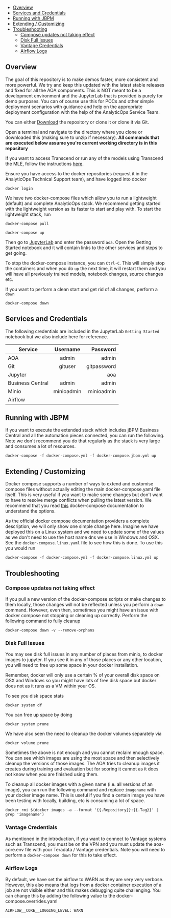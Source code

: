 - [Overview](#overview)
- [Services and Credentials](#services-and-credentials)
- [Running with JBPM](#running-with-jbpm)
- [Extending / Customizing](#extending---customizing)
- [Troubleshooting](#troubleshooting)
  * [Compose updates not taking effect](#compose-updates-not-taking-effect)
  * [Disk Full Issues](#disk-full-issues)
  * [Vantage Credentials](#vantage-credentials)
  * [Airflow Logs](#airflow-logs)


## Overview

The goal of this repository is to make demos faster, more consistent and more powerful. We try and keep this updated with the latest stable releases and fixed for all the AOA components. This is NOT meant to be a development environment and the JupyterLab that is provided is purely for demo purposes. You can of course use this for POCs and other simple deployment scenarios with guidance and help on the appropriate deployment configuration with the help of the AnalyticOps Service Team. 

You can either [Download](https://github.com/ThinkBigAnalytics/AoaDockerComposeDemos/archive/master.zip) the repository or clone it or clone it via Git.

Open a terminal and navigate to the directory where you clone or downloaded this (making sure to unzip if necessary). **All commands that are executed below assume you're current working directory is in this repository**

If you want to access Transcend or run any of the models using Transcend the MLE, follow the instructions [here](#vantage-credentials).

Ensure you have access to the docker repositories (request it in the AnalyticOps Technical Support team), and have logged into docker

```
docker login
```

We have two docker-compose files which allow you to run a lightweight (default) and complete AnalyticOps stack. We recommend getting started with the lightweight version as its faster to start and play with. To start the lightweight stack, run

```
docker-compose pull

docker-compose up
```

Then go to [JupyterLab](http://localhost:8888) and enter the password `aoa`. Open the Getting Started notebook and it will contain links to the other services and steps to get going. 


To stop the docker-compose instance, you can `Ctrl-C`. This will simply stop the containers and when you do `up` the next time, it will restart them and you will have all previously trained models, notebook changes, source changes etc.

If you want to perform a clean start and get rid of all changes, perform a `down`

```
docker-compose down
```


## Services and Credentials

The following credentials are included in the JupyterLab `Getting Started` notebook but we also include here for reference.  

| Service   |      Username      |    Password      |
|----------|:-------------:|-------------:|
| AOA |  admin | admin |
| Git |  gituser | gitpassword |
| Jupyter |   | aoa |
| Business Central | admin | admin 
| Minio | minioadmin | minioadmin | 
| Airflow |  |  | 


## Running with JBPM

If you want to execute the extended stack which includes jBPM Business Central and all the automation pieces connected, you can run the following. Note we don't recommend you do that regularly as the stack is very large and consumes a lot of resources. 

```
docker-compose -f docker-compose.yml -f docker-compose.jbpm.yml up
```

## Extending / Customizing

Docker compose supports a number of ways to extend and customise compose files without actually editing the main docker-compose.yaml file itself. This is very useful if you want to make some changes but don't want to have to resolve merge conflicts when pulling the latest version. We recommend that you read [this](https://docs.docker.com/compose/extends/) docker-compose documentation to understand the options. 

As the official docker compose documentation providers a complete description, we will only show one simple change here. Imagine we have deployed this on a Linux system and we need to update some of the values as we don't need to use the host name dns we use in Windows and OSX. See the `docker-compose.linux.yaml` file to see how this is done. To use this you would run 

```
docker-compose -f docker-compose.yml -f docker-compose.linux.yml up
```

## Troubleshooting

### Compose updates not taking effect

If you pull a new version of the docker-compose scripts or make changes to them locally, those changes will not be reflected unless you perform a `down` command. However, even then, sometimes you might have an issue with docker compose not stopping or cleaning up correctly. Perform the following command to fully cleanup

```
docker-compose down -v --remove-orphans
```

### Disk Full Issues 

You may see disk full issues in any number of places from minio, to docker images to jupyter. If you see it in any of those places or any other location, you will need to free up some space in your docker installation. 

Remember, docker will only use a certain % of your overall disk space on OSX and Windows so you might have lots of free disk space but docker does not as it runs as a VM within your OS.

To see you disk space stats

```
docker system df
```

You can free up space by doing 

```
docker system prune
```

We have also seen the need to cleanup the docker volumes separately via 

```
docker volume prune
```

Sometimes the above is not enough and you cannot reclaim enough space. You can see which images are using the most space and then selectively cleanup the versions of those images. The AOA tries to cleanup images it creates during training and evaluation but for scoring it cannot as it does not know when you are finished using them. 

To cleanup all docker images with a given name (i.e. all versions of an image), you can run the following command and replace `imagename` with your docker image name. This is useful if you find a certain image you have been testing with locally, building, etc is consuming a lot of space.

```
docker rmi $(docker images -a --format '{{.Repository}}:{{.Tag}}' | grep 'imagename')
```

### Vantage Credentials

As mentioned in the introduction, if you want to connect to Vantage systems such as Transcend, you must be on the VPN and you must update the aoa-core.env file with your Teradata / Vantage credentials. Note you will need to perform a `docker-compose down` for this to take effect.

### Airflow Logs

By default, we have set the airflow to WARN as they are very very verbose. However, this also means that logs from a docker container execution of a job are not visible either and this makes debugging quite challenging. You can change this by adding the following value to the docker-compose.overrides.yaml

    AIRFLOW__CORE__LOGGING_LEVEL: WARN